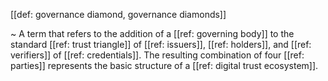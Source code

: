 [[def: governance diamond, governance diamonds]]

~ A term that refers to the addition of a [[ref: governing body]] to the standard [[ref: trust triangle]] of [[ref: issuers]], [[ref: holders]], and [[ref: verifiers]] of [[ref: credentials]]. The resulting combination of four [[ref: parties]] represents the basic structure of a [[ref: digital trust ecosystem]].
